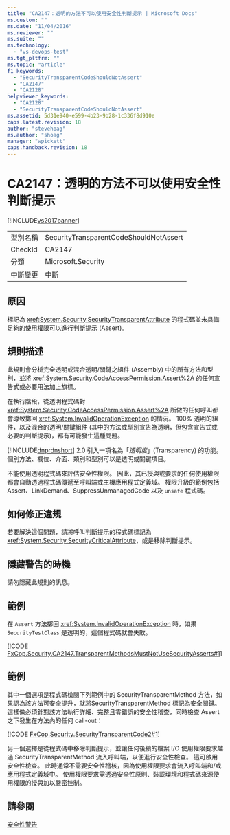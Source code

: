 ```yaml
---
title: "CA2147：透明的方法不可以使用安全性判斷提示 | Microsoft Docs"
ms.custom: ""
ms.date: "11/04/2016"
ms.reviewer: ""
ms.suite: ""
ms.technology: 
  - "vs-devops-test"
ms.tgt_pltfrm: ""
ms.topic: "article"
f1_keywords: 
  - "SecurityTransparentCodeShouldNotAssert"
  - "CA2147"
  - "CA2128"
helpviewer_keywords: 
  - "CA2128"
  - "SecurityTransparentCodeShouldNotAssert"
ms.assetid: 5d31e940-e599-4b23-9b28-1c336f8d910e
caps.latest.revision: 18
author: "stevehoag"
ms.author: "shoag"
manager: "wpickett"
caps.handback.revision: 18
---
```

# CA2147：透明的方法不可以使用安全性判斷提示
[!INCLUDE[vs2017banner](../code-quality/includes/vs2017banner.md)]

|||  
|-|-|  
|型別名稱|SecurityTransparentCodeShouldNotAssert|  
|CheckId|CA2147|  
|分類|Microsoft.Security|  
|中斷變更|中斷|  
  
## 原因  
 標記為 <xref:System.Security.SecurityTransparentAttribute> 的程式碼並未具備足夠的使用權限可以進行判斷提示 \(Assert\)。  
  
## 規則描述  
 此規則會分析完全透明或混合透明\/關鍵之組件 \(Assembly\) 中的所有方法和型別，並將 <xref:System.Security.CodeAccessPermission.Assert%2A> 的任何宣告式或必要用法加上旗標。  
  
 在執行階段，從透明程式碼對 <xref:System.Security.CodeAccessPermission.Assert%2A> 所做的任何呼叫都會導致擲回 <xref:System.InvalidOperationException> 的情況。  100% 透明的組件，以及混合的透明\/關鍵組件 \(其中的方法或型別宣告為透明，但包含宣告式或必要的判斷提示\)，都有可能發生這種問題。  
  
 [!INCLUDE[dnprdnshort](../code-quality/includes/dnprdnshort_md.md)] 2.0 引入一項名為「*透明度*」\(Transparency\) 的功能。  個別方法、欄位、介面、類別和型別可以是透明或關鍵項目。  
  
 不能使用透明程式碼來評估安全性權限。  因此，其已授與或要求的任何使用權限都會自動透過程式碼傳遞至呼叫端或主機應用程式定義域。  權限升級的範例包括 Assert、LinkDemand、SuppressUnmanagedCode 以及 `unsafe` 程式碼。  
  
## 如何修正違規  
 若要解決這個問題，請將呼叫判斷提示的程式碼標記為 <xref:System.Security.SecurityCriticalAttribute>，或是移除判斷提示。  
  
## 隱藏警告的時機  
 請勿隱藏此規則的訊息。  
  
## 範例  
 在 `Assert` 方法擲回 <xref:System.InvalidOperationException> 時，如果 `SecurityTestClass` 是透明的，這個程式碼就會失敗。  
  
 [!CODE [FxCop.Security.CA2147.TransparentMethodsMustNotUseSecurityAsserts#1](../CodeSnippet/VS_Snippets_CodeAnalysis/fxcop.security.ca2147.transparentmethodsmustnotusesecurityasserts#1)]  
  
## 範例  
 其中一個選項是程式碼檢閱下列範例中的 SecurityTransparentMethod 方法，如果認為該方法可安全提升，就將SecurityTransparentMethod 標記為安全關鍵。這樣做必須針對該方法執行詳細、完整且零錯誤的安全性稽查，同時檢查 Assert 之下發生在方法內的任何 call\-out：  
  
 [!CODE [FxCop.Security.SecurityTransparentCode2#1](../CodeSnippet/VS_Snippets_CodeAnalysis/FxCop.Security.SecurityTransparentCode2#1)]  
  
 另一個選擇是從程式碼中移除判斷提示，並讓任何後續的檔案 I\/O 使用權限要求越過 SecurityTransparentMethod 流入呼叫端，以便進行安全性檢查。  這可啟用安全性檢查。  此時通常不需要安全性稽核，因為使用權限要求會流入呼叫端和\/或應用程式定義域中。  使用權限要求需透過安全性原則、裝載環境和程式碼來源使用權限的授與加以嚴密控制。  
  
## 請參閱  
 [安全性警告](../code-quality/security-warnings.md)